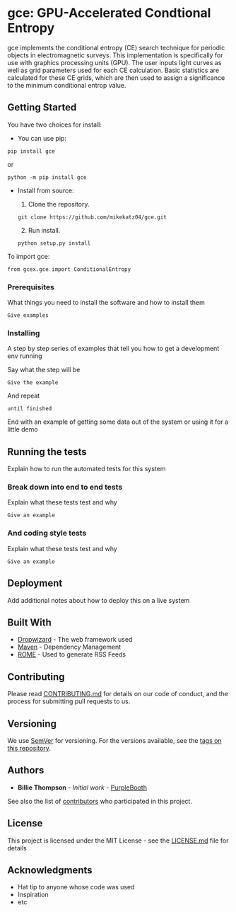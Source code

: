 # gce: GPU-Accelerated Condtional Entropy

gce implements the conditional entropy (CE) search technique for periodic objects in electromagnetic surveys. This implementation is specifically for use with graphics processing units (GPU). The user inputs light curves as well as grid parameters used for each CE calculation. Basic statistics are calculated for these CE grids, which are then used to assign a significance to the minimum conditional entrop value.

## Getting Started

You have two choices for install:
  - You can use pip:
```
pip install gce
```
  or
```
python -m pip install gce
```

  - Install from source:

    1) Clone the repository.

    ```
    git clone https://github.com/mikekatz04/gce.git
    ```

    2) Run install.

    ```
    python setup.py install
    ```

To import gce:

```
from gcex.gce import ConditionalEntropy
```





### Prerequisites

What things you need to install the software and how to install them

```
Give examples
```

### Installing

A step by step series of examples that tell you how to get a development env running

Say what the step will be

```
Give the example
```

And repeat

```
until finished
```

End with an example of getting some data out of the system or using it for a little demo

## Running the tests

Explain how to run the automated tests for this system

### Break down into end to end tests

Explain what these tests test and why

```
Give an example
```

### And coding style tests

Explain what these tests test and why

```
Give an example
```

## Deployment

Add additional notes about how to deploy this on a live system

## Built With

* [Dropwizard](http://www.dropwizard.io/1.0.2/docs/) - The web framework used
* [Maven](https://maven.apache.org/) - Dependency Management
* [ROME](https://rometools.github.io/rome/) - Used to generate RSS Feeds

## Contributing

Please read [CONTRIBUTING.md](https://gist.github.com/PurpleBooth/b24679402957c63ec426) for details on our code of conduct, and the process for submitting pull requests to us.

## Versioning

We use [SemVer](http://semver.org/) for versioning. For the versions available, see the [tags on this repository](https://github.com/your/project/tags).

## Authors

* **Billie Thompson** - *Initial work* - [PurpleBooth](https://github.com/PurpleBooth)

See also the list of [contributors](https://github.com/your/project/contributors) who participated in this project.

## License

This project is licensed under the MIT License - see the [LICENSE.md](LICENSE.md) file for details

## Acknowledgments

* Hat tip to anyone whose code was used
* Inspiration
* etc
